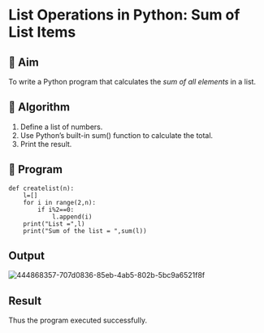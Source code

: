 # List Operations in Python: Sum of List Items

## 🎯 Aim
To write a Python program that calculates the *sum of all elements* in a list.

## 🧠 Algorithm
1. Define a list of numbers.
2. Use Python’s built-in sum() function to calculate the total.
3. Print the result.

## 🧾 Program
```
def createlist(n):
    l=[]
    for i in range(2,n):
        if i%2==0:
            l.append(i)
    print("List =",l)
    print("Sum of the list = ",sum(l))
```

## Output
![444868357-707d0836-85eb-4ab5-802b-5bc9a6521f8f](https://github.com/user-attachments/assets/fa81b263-752d-443f-9280-77481df2e42b)


## Result
Thus the program executed successfully.
